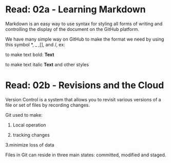 # Read: 02a - Learning Markdown


Markdown is an easy way to use syntax for styling all forms of writing and controlling the display of the document on the GitHub platform.

We have many simple way on GitHub to make the format we need by using this symbol *, _ ,[], and /, ex:

to make text bold: **Text**

to make text italic __Text__ and other styles

# Read: 02b - Revisions and the Cloud

Version Control is a system that allows you to revisit various versions of a file or set of files by recording changes.

Git used to make:

1. Local operation

2. tracking changes

3.minimize loss of data

Files in Git can reside in three main states: committed, modified and staged.